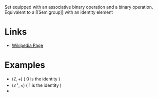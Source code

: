 Set equipped with an associative binary operation and a binary operation.
Equivalent to a [[Semigroup]] with an identity element

# Links
- [Wikipedia Page](https://en.wikipedia.org/wiki/Monoid)

# Examples
- $\left ( \mathbb{Z} , + \right )$ ( 0 is the identity )
- $\left ( \mathbb{Z}^+ , \times \right )$ ( 1 is the identity )
- 
